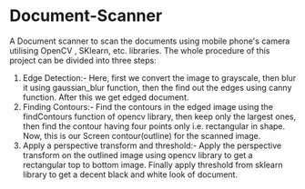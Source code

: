 # Document-Scanner
A Document scanner to scan the documents using mobile phone's camera utilising OpenCV , SKlearn, etc. libraries.
The whole procedure of this project can be divided into three steps:
1. Edge Detection:- Here, first we convert the image to grayscale, then blur it using gaussian_blur function, then the find out the edges using canny function. After this we get edged document.
2. Finding Contours:-  Find the contours in the edged image using the findContours function of opencv library, then keep only the largest ones, then find the contour having four points only i.e. rectangular in shape. Now, this is our Screen contour(outline) for the scanned image.
3. Apply a perspective transform and threshold:-  Apply the perspective transform on the outlined image using opencv library to get a rectangular top to bottom image. Finally apply threshold from sklearn library to get a decent black and white look of document.

